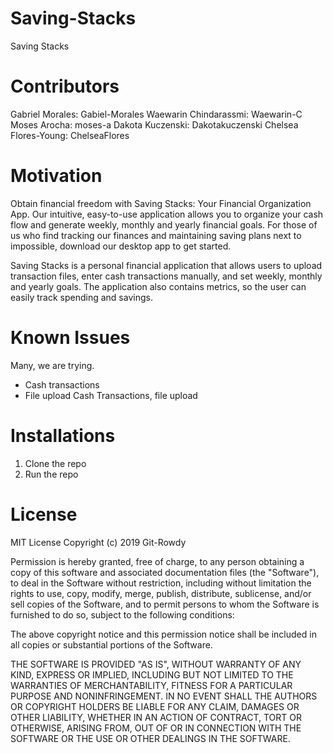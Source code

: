 # Saving-Stacks #
Saving Stacks

# Contributors #
Gabriel Morales: Gabiel-Morales
Waewarin Chindarassmi: Waewarin-C
Moses Arocha: moses-a
Dakota Kuczenski: Dakotakuczenski
Chelsea Flores-Young: ChelseaFlores

# Motivation #
Obtain financial freedom with Saving Stacks: Your Financial Organization App. Our intuitive, easy-to-use application allows you to organize your cash flow and generate weekly, monthly and yearly financial goals. For those of us who find tracking our finances and maintaining saving plans next to impossible, download our desktop app to get started.

Saving Stacks is a personal financial application that allows users to upload transaction files, enter cash transactions manually, and set weekly, monthly and yearly goals. The application also contains metrics, so the user can easily track spending and savings.

# Known Issues #
Many, we are trying.
* Cash transactions
* File upload
Cash Transactions, file upload

# Installations #
1. Clone the repo
2. Run the repo

# License #
MIT License
Copyright (c) 2019 Git-Rowdy

Permission is hereby granted, free of charge, to any person obtaining a copy of this software and associated documentation files (the "Software"), to deal in the Software without restriction, including without limitation the rights to use, copy, modify, merge, publish, distribute, sublicense, and/or sell copies of the Software, and to permit persons to whom the Software is furnished to do so, subject to the following conditions:

The above copyright notice and this permission notice shall be included in all copies or substantial portions of the Software.

THE SOFTWARE IS PROVIDED "AS IS", WITHOUT WARRANTY OF ANY KIND, EXPRESS OR IMPLIED, INCLUDING BUT NOT LIMITED TO THE WARRANTIES OF MERCHANTABILITY, FITNESS FOR A PARTICULAR PURPOSE AND NONINFRINGEMENT. IN NO EVENT SHALL THE AUTHORS OR COPYRIGHT HOLDERS BE LIABLE FOR ANY CLAIM, DAMAGES OR OTHER LIABILITY, WHETHER IN AN ACTION OF CONTRACT, TORT OR OTHERWISE, ARISING FROM, OUT OF OR IN CONNECTION WITH THE SOFTWARE OR THE USE OR OTHER DEALINGS IN THE SOFTWARE.

